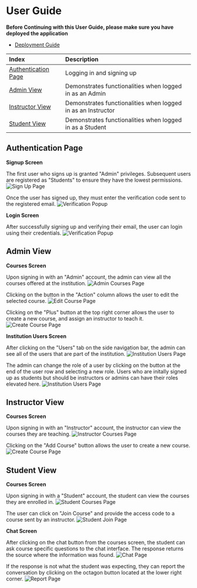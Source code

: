 # User Guide
**Before Continuing with this User Guide, please make sure you have deployed the application**
- [Deployment Guide](./DeploymentGuide.md)

| Index                                       | Description                                                               |
| :------------------------------------------ | :---------------------------------------------------------------- |
| [Authentication Page](#authentication-page) | Logging in and signing up                                                |
| [Admin View](#admin-view)                   | Demonstrates functionalities when logged in as an Admin                   |
| [Instructor View](#instructor-view)         | Demonstrates functionalities when logged in as an Instructor              |
| [Student View](#student-view)               | Demonstrates functionalities when logged in as a Student                  |


## Authentication Page
**Signup Screen**

The first user who signs up is granted "Admin" privileges. Subsequent users are registered as "Students" to ensure they have the lowest permissions.
![Sign Up Page](images/signup.png)

Once the user has signed up, they must enter the verification code sent to the registered email.
![Verification Popup](images/verify.png)

**Login Screen**


After successfully signing up and verifying their email, the user can login using their credentials.
![Verification Popup](images/login.png)

## Admin View
**Courses Screen**

Upon signing in with an "Admin" account, the admin can view all the courses offered at the institution.
![Admin Courses Page](images/admin-courses.png)

Clicking on the button in the "Action" column allows the user to edit the selected course.
![Edit Course Page](images/edit-course.png)

Clicking on the "Plus" button at the top right corner allows the user to create a new course, and assign an instructor to teach it.
![Create Course Page](images/admin-create-course.png)

**Institution Users Screen**

After clicking on the "Users" tab on the side navigation bar, the admin can see all of the users that are part of the institution.
![Institution Users Page](images/institution-users.png)

The admin can change the role of a user by clicking on the button at the end of the user row and selecting a new role. Users who are initally signed up as students but should be instructors or admins can have their roles elevated here.
![Institution Users Page](images/edit-role.png)

## Instructor View
**Courses Screen**

Upon signing in with an "Instructor" account, the instructor can view the courses they are teaching.
![Instructor Courses Page](images/instructor-courses.png)

Clicking on the "Add Course" button allows the user to create a new course.
![Create Course Page](images/instructor-add-course.png)

## Student View
**Courses Screen**

Upon signing in with a "Student" account, the student can view the courses they are enrolled in.
![Student Courses Page](images/student-courses.png)

The user can click on "Join Course" and provide the access code to a course sent by an instructor.
![Student Join Page](images/join-course.png)

**Chat Screen**

After clicking on the chat button from the courses screen, the student can ask course specific questions to the chat interface. The response returns the source where the information was found.
![Chat Page](images/chat.png)

If the response is not what the student was expecting, they can report the conversation by clicking on the octagon button located at the lower right corner.
![Report Page](images/report.png)





